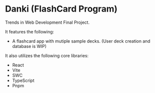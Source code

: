 # Danki (FlashCard Program)

Trends in Web Development Final Project.

It features the following:

-   A flashcard app with mutiple sample decks. (User deck creation and database is WIP)

It also utilizes the following core libraries:

-   React
-   Vite
-   SWC
-   TypeScript
-   Pnpm
